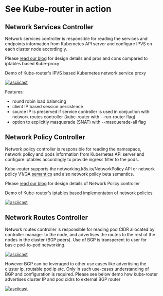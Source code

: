 # See Kube-router in action

## Network Services Controller

Network services controller is responsible for reading the services and endpoints information from Kubernetes API server
and configure IPVS on each cluster node accordingly.

Please [read our blog](https://cloudnativelabs.github.io/post/2017-05-10-kube-network-service-proxy/) for design details
and pros and cons compared to iptables based Kube-proxy

Demo of Kube-router's IPVS based Kubernetes network service proxy

[![asciicast](https://asciinema.org/a/120312.png)](https://asciinema.org/a/120312)

Features:

- round robin load balancing
- client IP based session persistence
- source IP is preserved if service controller is used in conjuction with network routes controller (kube-router with
  --run-router flag)
- option to explicitly masquerade (SNAT) with --masquerade-all flag

## Network Policy Controller

Network policy controller is responsible for reading the namespace, network policy and pods information from Kubernetes
API server and configure iptables accordingly to provide ingress filter to the pods.

Kube-router supports the networking.k8s.io/NetworkPolicy API or network policy V1/GA
[semantics](https://github.com/kubernetes/kubernetes/pull/39164#issue-197243974) and also network policy beta semantics.

Please [read our blog](https://cloudnativelabs.github.io/post/2017-05-1-kube-network-policies/) for design details of
Network Policy controller

Demo of Kube-router's iptables based implementaton of network policies

[![asciicast](https://asciinema.org/a/120735.png)](https://asciinema.org/a/120735)

## Network Routes Controller

Network routes controller is responsible for reading pod CIDR allocated by controller manager to the node, and
advertises the routes to the rest of the nodes in the cluster (BGP peers). Use of BGP is transperent to user for basic
pod-to-pod networking.

[![asciicast](https://asciinema.org/a/120885.png)](https://asciinema.org/a/120885)

However BGP can be leveraged to other use cases like advertising the cluster ip, routable pod ip etc. Only in such
use-cases understanding of BGP and configuration is required. Please see below demo how kube-router advertises cluster
IP and pod cidrs to external BGP router

[![asciicast](https://asciinema.org/a/121635.png)](https://asciinema.org/a/121635)
